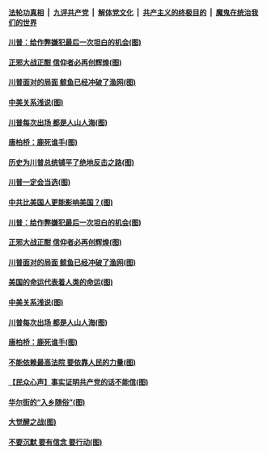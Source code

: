 ####  [法轮功真相](../../../../basic/blob/master/README.md?t=12162131) &nbsp;|&nbsp; [九评共产党](../../../../9ping.md/blob/master/README.md?t=12162131) &nbsp;|&nbsp; [解体党文化](../../../../jtdwh.md/blob/master/README.md?t=12162131)  &nbsp;|&nbsp; [共产主义的终极目的](../../../../gczydzjmd.md/blob/master/README.md?t=12162131) &nbsp;|&nbsp; [魔鬼在统治我们的世界](../../../../mgztzwmdsj.md/blob/master/README.md?t=12162131) 

#### [川普：给作弊嫌犯最后一次坦白的机会(图)](../pages/p4/955932.md?t=12162131) 

#### [正邪大战正酣 信仰者必再创辉煌(图)](../pages/p4/955930.md?t=12162131) 

#### [川普面对的局面 鲸鱼已经冲破了渔网(图)](../pages/p4/955876.md?t=12162131) 

#### [中美关系浅说(图)](../pages/p4/955852.md?t=12162131) 

#### [川普每次出场 都是人山人海(图)](../pages/p4/955833.md?t=12162131) 

#### [唐柏桥：鹿死谁手(图)](../pages/p4/955437.md?t=12162131) 



#### [历史为川普总统铺平了绝地反击之路(图)](../pages/p4/955966.md?t=12162131) 

#### [川普一定会当选(图)](../pages/p4/955964.md?t=12162131) 


#### [中共比美国人更能影响美国？(图)](../pages/p4/955927.md?t=12162131) 

#### [川普：给作弊嫌犯最后一次坦白的机会(图)](../pages/p4/955932.md?t=12162131) 

#### [正邪大战正酣 信仰者必再创辉煌(图)](../pages/p4/955930.md?t=12162131) 



#### [川普面对的局面 鲸鱼已经冲破了渔网(图)](../pages/p4/955876.md?t=12162131) 

#### [美国的命运代表着人类的命运(图)](../pages/p4/955858.md?t=12162131) 

#### [中美关系浅说(图)](../pages/p4/955852.md?t=12162131) 

#### [川普每次出场 都是人山人海(图)](../pages/p4/955833.md?t=12162131) 

#### [唐柏桥：鹿死谁手(图)](../pages/p4/955437.md?t=12162131) 

#### [不能依赖最高法院 要依靠人民的力量(图)](../pages/p4/955822.md?t=12162131) 

#### [【民众心声】事实证明共产党的话不能信(图)](../pages/p4/955425.md?t=12162131) 

#### [华尔街的“入乡随俗”(图)](../pages/p4/955820.md?t=12162131) 

#### [大觉醒之战(图)](../pages/p4/955819.md?t=12162131) 

#### [不要沉默 要有信念 要行动(图)](../pages/p4/955815.md?t=12162131) 

